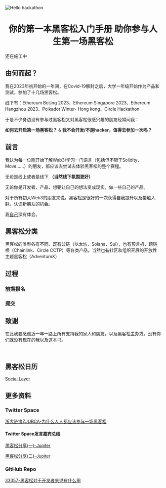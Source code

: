

![Hello hackathon](https://github.com/Web3-Club/Hello-hackathon/assets/76860915/56c9e012-cf5a-45d6-9112-eb615bcd086e)



<h1 align="center">
你的第一本黑客松入门手册 助你参与人生第一场黑客松

</h1>

还在施工中


## 由何而起？

我在2023年初开始的一年间，在Covid-19解封之后，大学一年级开始作为产品和测试，参加了十几场黑客松。

线下有：Ethereum Beijing 2023、Ethereum Singapore 2023、Ethereum Hangzhou 2023、Polkadot Winter- Hong kong、Circle Hackathon

于是不少身边没有参与过黑客松又对黑客松很感兴趣的朋友经常问我：

**如何去开启第一场黑客松？** & **我不会开发/不是hacker，值得去参加一次吗？**



## 前言

我认为每一位刚开始了解Web3/学习一门语言（包括但不限于Solidity，Move......）的朋友，都应该去尝试去体验黑客松的整个赛程。

无论是线上或者是线下 **（当然线下氛围更好）** 

无论你是开发者，产品，想要让自己的想法变成现实，做一些自己的产品。

对于所有初入Web3的朋友来说，黑客松是很好的一次获得自我提升以及接触人脉，认识新朋友的机会。

我[自己](http://github.com/yanboishere)深有体会。

## 黑客松分类
黑客松的类型各有不同，既有公链（以太坊、Solana、Sui），也有预言机、跨链桥（Chainlink、Circle CCTP）等各类产品，当然也有社区和组织开展的开放性主题黑客松（AdventureX）






## 过程

### 前期报名 

### 提交


## 致谢
在此我要感谢近一年一路上所有支持我的家人和朋友，以及黑客松主办方。没有你们就没有现在的我以及这本书。

<br>


## 黑客松日历
[Social Layer](https://app.sola.day/event/hackathons)


## 更多资料

### Twitter Space
[浙大链协ZJUBCA-为什么人人都应该参与一场黑客松](https://x.com/zjubca/status/1705159500884590701)

#### Twitter Space发言嘉宾总结
[黑客松分享(一)-Jupiter](http://xhslink.com/N7pgGJ)

[黑客松分享(二)-Jupiter](http://xhslink.com/UfLgGJ)

### GitHub Repo
[33357-黑客松对于开发者来说有什么用](https://github.com/33357/smartcontract-apps/blob/main/Meeting/Hackathon.md)


